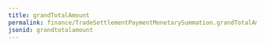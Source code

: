 ```yaml
---
title: grandTotalAmount
permalink: finance/TradeSettlementPaymentMonetarySummation.grandTotalAmount.html
jsonid: grandtotalamount
---
```

